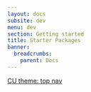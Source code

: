 ```yaml
---
layout: docs
subsite: dev
menu: dev
section: Getting started
title: Starter Packages
banner:
  breadcrumbs:
    parent: Docs
---
```

[CU theme: top nav](cu-top-nav/)
